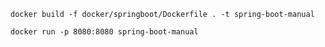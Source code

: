 ```docker build -f docker/springboot/Dockerfile . -t spring-boot-manual```

```docker run -p 8080:8080 spring-boot-manual```